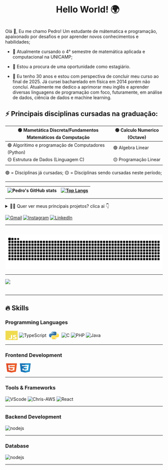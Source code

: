 

<!--título-->
<div id="user-content-toc">
  <ul align="center">
    <summary><h1 style="display: inline-block">Hello World! 🌍</h1></summary>
</div>

<!-- Presentation -->
<p>
  Olá 👋, Eu me chamo Pedro! Um estudante de mátematica e programação, apaixonado por desafios e por aprender novos conhecimentos e habilidades;

  - 🌱 Atualmente cursando o 4° semestre de matemática aplicada e computacional na UNICAMP;

  - 🔭 Estou a procura de uma oportunidade como estagiário. 

  - 💬 Eu tenho 30 anos e estou com perspectiva de concluir meu curso ao final de 2025. Já cursei bacharelado em física em 2014 porém não concluí. Atualmente me dedico a aprimorar meu inglês e aprender diversas linguagens de programação com foco, futuramente, em análise de dados, ciência de dados e machine learning.

  ## ⚡ Principais disciplinas cursadas na graduação:
  

  |🟢 Mametática Discreta/Fundamentos Matemáticos da Computação |🟢 Calculo Numerico (Octave)|
  |---------------------------------------------|--------------------------------------------------|
  |🟢 Algoritimo e programação de Computadores (Python)|🟢 Algebra Linear|
  |🟡 Estrutura de Dados (Linguagem C)|🟡 Programação Linear|
  
  


  🟢 = Disciplinas já cursadas;
  🟡 = Disciplinas sendo cursadas neste período;   
   
</p>

---

|![Pedro's GitHub stats](https://github-readme-stats.vercel.app/api?username=pedrohenrique3dk&count&theme=midnight-purple&private=true) |[![Top Langs](https://github-readme-stats.vercel.app/api/top-langs/?username=pedrohenrique3dk&theme=midnight-purple&layout=compact)](https://github.com/pedrohenrique3dk/github-readme-stats)
|---------------------------------|-----------------------------------|
---

<details>
  <summary>👨‍💻 Quer ver meus principais projetos? clica ai 👇</summary>
  
  ## PORTIFÓLIO 
  
  - [Calculo Numérico](https://github.com/pedrohenrique3dk/Calculo_Numerico)
  - [PHP Básico](https://github.com/pedrohenrique3dk/Curso_PHP_Basico)
  - continua...



</details>


<!-- Links -->
[![Gmail](https://img.shields.io/badge/Gmail-D14836?style=for-the-badge&logo=gmail&logoColor=white)](pedrohenriqueufpa2018@gmail.com)
[![Instagram](https://img.shields.io/badge/Instagram-E4405F?style=for-the-badge&logo=instagram&logoColor=white)](https://www.instagram.com/henrique.bello.fm/)
[![LinkedIn](https://img.shields.io/badge/LinkedIn-0077B5?style=for-the-badge&logo=linkedin&logoColor=white)](https://www.linkedin.com/in/pedro-henrique-%F0%9F%92%BB-b939b4299/?trk=public_profile-settings_edit-profile-content)

---

<!-- GithubStats -->
<br clear="both">

<img src="https://raw.githubusercontent.com/g4brielpy/g4brielpy/output/snake.svg" alt="Snake animation" />

---


<!-- GIF -->
<img src="https://user-images.githubusercontent.com/74038190/225813708-98b745f2-7d22-48cf-9150-083f1b00d6c9.gif" width="900" heigth = "600">
<br><br>

---
## 🔥 Skills

  <div style="flex-basis: 48%;">
    <h3>Programming Languages</h3>
    <img align="center" alt="Js" height="30" width="40" src="https://raw.githubusercontent.com/devicons/devicon/master/icons/javascript/javascript-plain.svg">
    <img align="center" alt="TypeScript" height="30" width="40" src="https://icongr.am/devicon/typescript-original.svg?size=128&color=currentColor">
    <img align="center" alt="Python" height="30" width="40" src="https://raw.githubusercontent.com/devicons/devicon/master/icons/python/python-original.svg">
    <img align="center" alt="C" height="30" width="40" src="https://cdn.jsdelivr.net/gh/devicons/devicon/icons/c/c-original.svg">
    <img align="center" alt="PHP" height="50" width="60" src="https://icongr.am/devicon/php-original.svg?size=128&color=currentColor">     
    <img align="center" alt="Java" height="60" width="60" src="https://icongr.am/devicon/java-original-wordmark.svg?size=128&color=currentColor"> 
  </div>

  ---
  
   <div style="flex-basis: 48%;">  
      <h3>Frontend Development</h3>
      <img align="center" alt="HTML" height="30" width="40" src="https://raw.githubusercontent.com/devicons/devicon/master/icons/html5/html5-original.svg">
      <img align="center" alt="CSS" height="30" width="40" src="https://raw.githubusercontent.com/devicons/devicon/master/icons/css3/css3-original.svg">
   </div>

   ---
   
  <!-- Skills: Tools & Frameworks -->
  <div style="flex-basis: 48%;">
    <h3>Tools & Frameworks</h3>
    <img align="center" alt="VScode" height="30" width="40" src="https://cdn.jsdelivr.net/gh/devicons/devicon/icons/vscode/vscode-original.svg">
    <img align="center" alt="Chris-AWS" height="30" width="40" src="https://cdn.jsdelivr.net/gh/devicons/devicon/icons/git/git-original.svg">
    <img align="center" alt="React" height="40" width="50" src="https://icongr.am/devicon/react-original-wordmark.svg?size=128&color=currentColor">
  </div>

  ---
  
 <div style="flex-basis: 48%;">
    <h3>Backend Development</h3>
    <img align="center" alt="nodejs" height="70" width="80" src="https://icongr.am/devicon/nodejs-original-wordmark.svg?size=128&color=currentColor">
  </div>

  ---
  
 <div style="flex-basis: 48%;">
    <h3>Database</h3>
    <img align="center" alt="nodejs" height="60" width="70" src="https://icongr.am/devicon/mysql-original-wordmark.svg?size=128&color=currentColor">
  </div>
  
---





